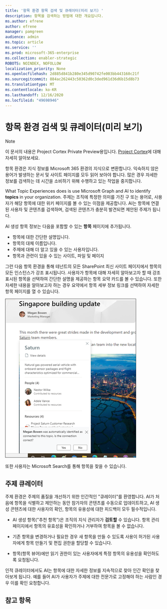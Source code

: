 ```yaml
---
title: '항목 환경 항목 검색 및 큐레이터(미리 보기) '
description: 항목을 검색하는 방법에 대한 개요입니다.
ms.author: efrene
author: efrene
manager: pamgreen
audience: admin
ms.topic: article
ms.service: ''
ms.prod: microsoft-365-enterprise
ms.collection: enabler-strategic
ROBOTS: NOINDEX, NOFOLLOW
localization_priority: None
ms.openlocfilehash: 2d885d841b280e345d90742fe003bb443160c21f
ms.sourcegitcommit: 884ac262443c50362d0c3ded961d36d6b15d8b73
ms.translationtype: MT
ms.contentlocale: ko-KR
ms.lasthandoff: 12/16/2020
ms.locfileid: "49698946"
---
```

# <a name="topic-experiences-discovery-and-curation-preview"></a>항목 환경 검색 및 큐레이터(미리 보기)

> [!Note] 
> 이 문서의 내용은 Project Cortex Private Preview용입니다. [Project Cortex](https://aka.ms/projectcortex)에 대해 자세히 알아보세요.

항목 환경은 지식 정보를 Microsoft 365 환경의 지식으로 변환합니다. 익숙하지 않은 용어가 발생하는 문서 및 사이트 페이지를 모두 읽어 보아야 합니다. 많은 경우 자세한 정보를 검색하는 데 시간을 소비하기 위해 수행하고 있는 작업을 중지합니다.

What Topic Experiences does is use Microsoft Graph and AI to identify **topics** in your organization.  주제는 조직에 특정한 의미를 가진 구 또는 용어로, 사용자가 해당 항목에 대한 위키 페이지를 볼 수 있는 이점을 제공합니다. AI는 항목에 연결된 사용자 및 콘텐츠를 검색하며, 검색된 콘텐츠가 충분히 발견되면 제안된 주제가 됩니다.

AI 생성 항목 정보는 다음을 포함할 수 있는 **항목** 페이지에 추가됩니다.
- 항목에 대한 간단한 설명입니다.
- 항목의 대체 이름입니다.
- 주제에 대해 더 알고 있을 수 있는 사용자입니다.
- 항목과 관련이 있을 수 있는 사이트, 파일 및 페이지

그런 다음 항목 환경을 통해 테넌트의 모든 SharePoint 최신 사이트 페이지에서 항목의 모든 인스턴스가 강조 표시됩니다. 사용자가 항목에 대해 자세히 알아보고자 할 때 강조 표시된 항목을 선택하여  간단한 설명을 제공하는 항목 요약 카드를 볼 수 있습니다. 또한 자세한 내용을 알아보고자 하는  경우 요약에서 항목 세부 정보 링크를 선택하여 자세한 항목 페이지를 열 수 있습니다.

![주요 항목](../media/knowledge-management/saturn.png) </br>

또한 사용자는 Microsoft Search를 통해 항목을 찾을 수 있습니다.


## <a name="topic-curation"></a>주제 큐레이터

주제 환경은 주제의 품질을 개선하기 위한 인간적인 "큐레이터"를 환영합니다. AI가 처음에 항목을 식별하고 제안하는 동안 참가자의 콘텐츠를 수동으로 업데이트하고, AI 생성 콘텐츠에 대한 사용자의 확인, 항목의 유용성에 대한 피드백이 모두 필수적입니다.

- AI 생성 항목("추천 항목")은 조직의 지식 관리자가 **검토할** 수 있습니다. 항목 관리 페이지에서 항목의 유효성을 확인하거나 거부하여 항목을 볼 수 없습니다.

- 기존 항목을  변경하거나 필요한 경우 새 항목을 만들 수 있도록 사용이 허가된 사용자에게 항목 만들기 및 편집 권한을 할당할 수 있습니다. 

- 항목(항목 뷰어)에만 읽기 권한이 있는 사용자에게 특정 항목의 유용성을 확인하도록 요청됩니다.

인적 큐레이터에서도 AI는 항목에 대한 자세한 정보를 지속적으로 찾아 인간 확인을 찾아보게 됩니다. 예를 들어 AI가 사용자가 주제에 대한 전문가로 고정해야 하는 사람인 경우 이를 확인 요청합니다. 

















## <a name="see-also"></a>참고 항목



  






